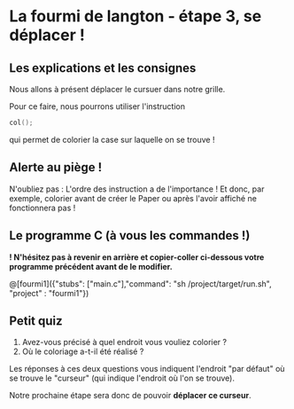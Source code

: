 # La fourmi de langton - étape 3, se déplacer !

## Les explications et les consignes

Nous allons à présent déplacer le cursuer dans notre grille.

Pour ce faire, nous pourrons utiliser l'instruction

```C
col();
```

qui permet de colorier la case sur laquelle on se trouve !

## Alerte au piège !

N'oubliez pas : L'ordre des instruction a de l'importance ! Et donc, par exemple, colorier avant de créer le Paper ou après l'avoir affiché ne fonctionnera pas !

## Le programme C (à vous les commandes !)

**! N'hésitez pas à revenir en arrière et copier-coller ci-dessous votre programme précédent avant de le modifier.**

@[fourmi1]({"stubs": ["main.c"],"command": "sh /project/target/run.sh", "project" : "fourmi1"})

## Petit quiz

1) Avez-vous précisé à quel endroit vous vouliez colorier ?
2) Où le coloriage a-t-il été réalisé ?

Les réponses à ces deux questions vous indiquent l'endroit "par défaut" où se trouve le "curseur" (qui indique l'endroit où l'on se trouve).

Notre prochaine étape sera donc de pouvoir **déplacer ce curseur**.
